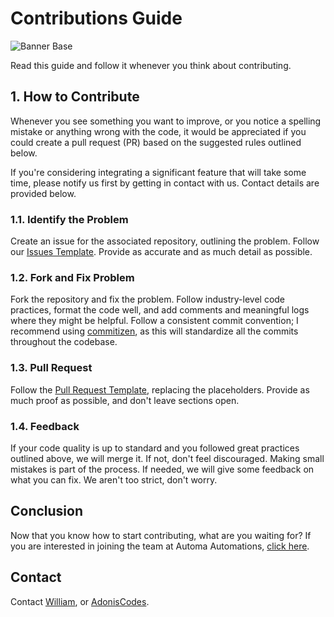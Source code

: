 # Contributions Guide

![Banner Base](https://github.com/Automa-Automations/.github/assets/141557971/39beca45-871a-44c7-8c60-c79d465ae0a6)

Read this guide and follow it whenever you think about contributing.

## 1. How to Contribute

Whenever you see something you want to improve, or you notice a spelling mistake or anything wrong with the code, it would be appreciated if you could create a pull request (PR) based on the suggested rules outlined below.

If you're considering integrating a significant feature that will take some time, please notify us first by getting in contact with us. Contact details are provided below.

### 1.1. Identify the Problem

Create an issue for the associated repository, outlining the problem. Follow our [Issues Template](issues-template). Provide as accurate and as much detail as possible.

### 1.2. Fork and Fix Problem

Fork the repository and fix the problem. Follow industry-level code practices, format the code well, and add comments and meaningful logs where they might be helpful. Follow a consistent commit convention; I recommend using [commitizen](https://commitizen-tools.github.io/commitizen/), as this will standardize all the commits throughout the codebase.

### 1.3. Pull Request

Follow the [Pull Request Template](pull_request_template.md), replacing the placeholders. Provide as much proof as possible, and don't leave sections open.

### 1.4. Feedback

If your code quality is up to standard and you followed great practices outlined above, we will merge it. If not, don't feel discouraged. Making small mistakes is part of the process. If needed, we will give some feedback on what you can fix. We aren't too strict, don't worry.

## Conclusion

Now that you know how to start contributing, what are you waiting for? If you are interested in joining the team at Automa Automations, [click here](join_our_team.md).

## Contact

Contact <a href="" target="_blank">William</a>, or <a href="" target="_blank">AdonisCodes</a>.
